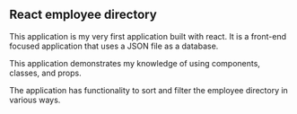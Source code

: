 ## React employee directory 

This application is my very first application built with react. It is a front-end focused application that uses a JSON file as a database.

This application demonstrates my knowledge of using components, classes, and props. 

The application has functionality to sort and filter the employee directory in various ways. 




